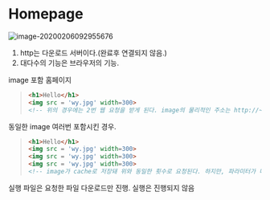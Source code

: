 # **Homepage**



![image-20200206092955676](C:\Users\student\AppData\Roaming\Typora\typora-user-images\image-20200206092955676.png)

1. http는 다운로드 서버이다.(완료후 연결되지 않음.)
2. 대다수의 기능은 브라우저의 기능.

image 포함 홈페이지

> ```html
> <h1>Hello</h1>
> <img src = 'wy.jpg' width=300>
> <!-- 위의 경우에는 2번 웹 요청을 받게 된다. image의 물리적인 주소는 http://~~~/.jpg로 표현되기 때문이다. -->
> ```

동일한 image 여러번 포함시킨 경우.

> ```html
> <h1>Hello</h1>
> <img src = 'wy.jpg' width=300>
> <img src = 'wy.jpg' width=300>
> <img src = 'wy.jpg' width=300>
> <!-- image가 cache로 저장돼 위와 동일한 횟수로 요청된다. 하지만, 파라미터가 다른 경우 물리적인 주소값이 변경되므로 캐시가 남아있지않아 동일한 이미지여도 각각 다른 이미지로 인식하게 된다.-->
> ```



실행 파일은 요청한 파일 다운로드만 진행. 실행은 진행되지 않음